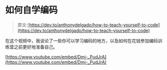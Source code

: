 # 如何自学编码

> 原文:[https://dev.to/anthonydelgado/how-to-teach-yourself-to-code](https://dev.to/anthonydelgado/how-to-teach-yourself-to-code)

在这个视频中，我谈论了一些你可以学习编码的地方，以及如何在花钱参加编码训练营之前更好地准备自己。

[https://www.youtube.com/embed/Dmj-_PudJrA](https://www.youtube.com/embed/Dmj-_PudJrA)